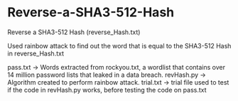 # Reverse-a-SHA3-512-Hash
Reverse a SHA3-512 Hash (reverse_Hash.txt)

Used rainbow attack to find out the word that is equal to the SHA3-512 Hash in reverse_Hash.txt

pass.txt -> Words extracted from rockyou.txt, a wordlist that contains over 14 million password lists that leaked in a data breach.
revHash.py -> Algorithm created to perform rainbow attack. 
trial.txt -> trial file used to test if the code in revHash.py works, before testing the code on pass.txt
